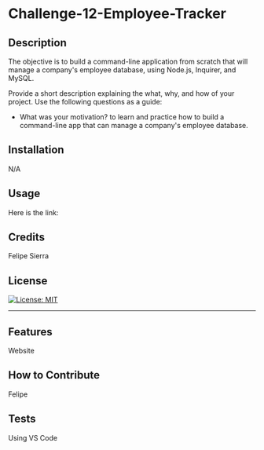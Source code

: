 # Challenge-12-Employee-Tracker


## Description
The objective is to build a command-line application from scratch that will manage a company's employee database, using Node.js, Inquirer, and MySQL.

Provide a short description explaining the what, why, and how of your project. Use the following questions as a guide:

- What was your motivation? to learn and practice how to build a command-line app that can manage a company's employee database. 



## Installation

N/A

## Usage

Here is the link: 


## Credits

Felipe Sierra

## License

[![License: MIT](https://img.shields.io/badge/License-MIT-yellow.svg)](https://opensource.org/licenses/MIT)

---



## Features


Website

## How to Contribute

Felipe

## Tests
Using VS Code